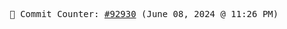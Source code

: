<p align="center">
    <samp>
        📮 Commit Counter: <a href="https://github.com/Javascript-void0/Javascript-void0/commits/main">#92930</a> (June 08, 2024 @ 11:26 PM)
    </samp>
</p>